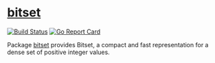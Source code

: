 # [bitset](https://godoc.org/github.com/takeyourhatoff/bitset)
[![Build Status](https://travis-ci.org/takeyourhatoff/bitset.svg?branch=master)](https://travis-ci.org/takeyourhatoff/bitset)
[![Go Report Card](https://goreportcard.com/badge/github.com/takeyourhatoff/bitset)](https://goreportcard.com/report/github.com/takeyourhatoff/bitset)

Package [bitset](https://godoc.org/github.com/takeyourhatoff/bitset) provides Bitset, a compact and fast representation for a dense set of positive integer values.
